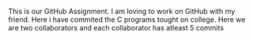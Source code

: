 This is our GitHub Assignment. I am loving to work on GitHub with my friend. Here i have commited the C programs tought on college.
Here we are two collaborators and each collaborator has atleast 5 commits
